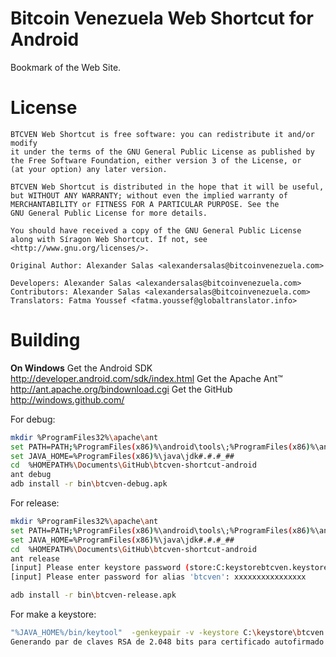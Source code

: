 Bitcoin Venezuela Web Shortcut for Android
==========================================

Bookmark of the Web Site.


License
=======

	BTCVEN Web Shortcut is free software: you can redistribute it and/or modify
	it under the terms of the GNU General Public License as published by
	the Free Software Foundation, either version 3 of the License, or
	(at your option) any later version.

	BTCVEN Web Shortcut is distributed in the hope that it will be useful,
	but WITHOUT ANY WARRANTY; without even the implied warranty of
	MERCHANTABILITY or FITNESS FOR A PARTICULAR PURPOSE. See the
	GNU General Public License for more details.

	You should have received a copy of the GNU General Public License
	along with Síragon Web Shortcut. If not, see <http://www.gnu.org/licenses/>.

	Original Author: Alexander Salas <alexandersalas@bitcoinvenezuela.com>

	Developers: Alexander Salas <alexandersalas@bitcoinvenezuela.com>
	Contributors: Alexander Salas <alexandersalas@bitcoinvenezuela.com>
	Translators: Fatma Youssef <fatma.youssef@globaltranslator.info>


Building
========

**On Windows**
Get the Android SDK http://developer.android.com/sdk/index.html
Get the Apache Ant™ http://ant.apache.org/bindownload.cgi
Get the GitHub http://windows.github.com/

For debug:

```bash
mkdir %ProgramFiles32%\apache\ant
set PATH=PATH;%ProgramFiles(x86)%\android\tools\;%ProgramFiles(x86)%\android\plataform-tools\;%ProgramFiles32%\apache\ant
set JAVA_HOME=%ProgramFiles(x86)%\java\jdk#.#.#_##
cd  %HOMEPATH%\Documents\GitHub\btcven-shortcut-android
ant debug
adb install -r bin\btcven-debug.apk
```
For release:

```bash
mkdir %ProgramFiles32%\apache\ant
set PATH=PATH;%ProgramFiles(x86)%\android\tools\;%ProgramFiles(x86)%\android\plataform-tools\;%ProgramFiles32%\apache\ant
set JAVA_HOME=%ProgramFiles(x86)%\java\jdk#.#.#_##
cd  %HOMEPATH%\Documents\GitHub\btcven-shortcut-android
ant release
[input] Please enter keystore password (store:C:keystorebtcven.keystore): xxxxxxxxxxxxxxxx
[input] Please enter password for alias 'btcven': xxxxxxxxxxxxxxxx

adb install -r bin\btcven-release.apk
```
For make a keystore:

```bash
"%JAVA_HOME%/bin/keytool"  -genkeypair -v -keystore C:\keystore\btcven.keystore -alias btcven -keyalg RSA -keysize 2048 -validity 10000 -keypass xxxxxxxxxxxxxxxx -storepass xxxxxxxxxxxxxxxx
Generando par de claves RSA de 2.048 bits para certificado autofirmado (SHA256withRSA) con una validez de 10.000 días para: CN=Alexander Salas, OU=btcven, O=Bitcoin Venezuela, L=Valencia, ST=Carabobo, C=VE

```